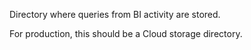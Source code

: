 Directory where queries from BI activity are stored. 

For production, this should be a Cloud storage directory.
